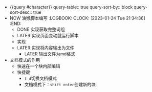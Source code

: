 - {{query #character}}
  query-table:: true
  query-sort-by:: block
  query-sort-desc:: true
- NOW 油猴脚本编写
  :LOGBOOK:
  CLOCK: [2023-01-24 Tue 21:34:36]
  :END:
	- DONE 实现获取完整词组
	- LATER 实现页面变动就运行脚本
	- 实现
	- LATER 实现将内容输出为文件
		- LATER 输出文件为md格式
- 文档模式的作用
	- 快速在一个块内部编辑
	- 快捷键
		- `t d`切换文档模式
		- 文档模式下：`shift enter`创建新的块